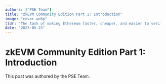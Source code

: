 ```yaml
---
authors: ["PSE Team"]
title: "zkEVM Community Edition Part 1: Introduction"
image: "cover.webp"
tldr: "The task of making Ethereum faster, cheaper, and easier to verify is a globally distributed effort with many moving parts. Developing zkEVMs is one piece of the effort with the majority of zkEVM projects being built as Layer 2 scaling solutions."
date: "2023-05-23"
---
```


# zkEVM Community Edition Part 1: Introduction

This post was authored by the PSE Team.
